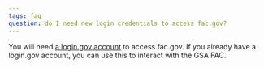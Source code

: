 ```yaml
---
tags: faq
question: do I need new login credentials to access fac.gov?
---
```


You will need [a login.gov account](https://login.gov) to access fac.gov. If you already have a login.gov account, you can use this to interact with the GSA FAC.
